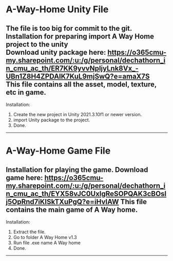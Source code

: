 # A-Way-Home Unity File
The file is too big for commit to the git.
<br>Installation for preparing import A Way Home project to the unity 
<br>Download unity package here: https://o365cmu-my.sharepoint.com/:u:/g/personal/dechathorn_in_cmu_ac_th/ER7KK9yvvNpIjyLnk8Vx_-UBn1Z8H4ZPDAIK7KuL9mjSwQ?e=amaX7S
<br>This file contains all the asset, model, texture, etc in game.
--------------------------------------------------------------------------
Installation:
1. Create the new project in Unity 2021.3.10f1 or newer version.
2. import Unity package to the project.
3. Done.
--------------------------------------------------------------------------
# A-Way-Home Game File
Installation for playing the game.
Download game here: https://o365cmu-my.sharepoint.com/:u:/g/personal/dechathorn_in_cmu_ac_th/EYX58vJC0UxIgReSOPQAK3cBOslj5OpRnd7iKISkTXuPgQ?e=iHvIAW
This file contains the main game of A Way home.
--------------------------------------------------------------------------
Installation:
1. Extract the file.
2. Go to folder A Way Home v1.3
3. Run file .exe name A Way home
4. Done.
--------------------------------------------------------------------------
